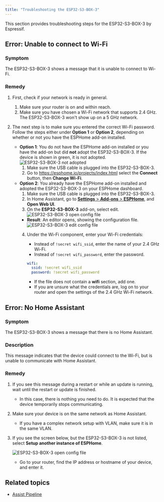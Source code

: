 ```yaml
---
title: "Troubleshooting the ESP32-S3-BOX-3"
---
```


This section provides troubleshooting steps for the ESP32-S3-BOX-3 by Espressif.

## Error: Unable to connect to Wi-Fi

### Symptom

The ESP32-S3-BOX-3 shows a message that it is unable to connect to Wi-Fi.

### Remedy

1. First, check if your network is ready in general.
   1. Make sure your router is on and within reach.
   2. Make sure you have chosen a Wi-Fi network that supports 2.4 GHz. The ESP32-S3-BOX-3 won't show up on a 5 GHz network.

2. The next step is to make sure you entered the correct Wi-Fi password. Follow the steps either under **Option 1** or **Option 2**, depending on whether or not you have the ESPHome add-on installed.
   - **Option 1**: You do not have the ESPHome add-on installed or you have the add-on but did **not** adopt the ESP32-S3-BOX-3. If the device is shown in green, it is not adopted. 
      ![ESP32-S3-BOX-3 not adopted](/images/assist/esp32-not-adopted.png)
     1. Make sure the USB cable is plugged into the ESP32-S3-BOX-3.
     2. Go to https://esphome.io/projects/index.html select the **Connect** button, then **Change Wi-Fi**.
   - **Option 2**: You already have the ESPHome add-on installed and adopted the ESP32-S3-BOX-3 on your ESPHome dashboard.
     1. Make sure the USB cable is plugged into the ESP32-S3-BOX-3.
     2. In Home Assistant, go to [**Settings** > **Add-ons** > **ESPHome**](https://my.home-assistant.io/redirect/supervisor_addon/?addon=5c53de3b_esphome), and **Open Web UI**.
     3. On the **ESP32-S3-BOX-3** add-on, select edit.
       ![ESP32-S3-BOX-3 open config file](/images/assist/esps32-s3-edit-config.png)
       - **Result**: An editor opens, showing the configuration file.
       ![ESP32-S3-BOX-3 edit config file](/images/assist/esp32-edit-wifi-credentials.png)
     4. Under the Wi-Fi component, enter your Wi-Fi credentials:
        - Instead of `!secret wifi_ssid`, enter the name of your 2.4&nbsp;GHz Wi-Fi.
        - Instead of `!secret wifi_password`, enter the password.

        ```yaml
        wifi:
          ssid: !secret wifi_ssid
          password: !secret wifi_password
        ```

        - If the file does not contain a **wifi** section, add one.
        - If you are unsure what the credentials are, log on to your router and open the settings of the 2.4&nbsp;GHz Wi-Fi network.

## Error: No Home Assistant

### Symptom

The ESP32-S3-BOX-3 shows a message that there is no Home Assistant.

### Description

This message indicates that the device could connect to the Wi-Fi, but is unable to communicate with Home Assistant.

### Remedy

1. If you see this message during a restart or while an update is running, wait until the restart or update is finished.
   - In this case, there is nothing you need to do. It is expected that the device temporarily stops communicating.
2. Make sure your device is on the same network as Home Assistant.
   - If you have a complex network setup with VLAN, make sure it is in the same VLAN.
3. If you see the screen below, but the ESP32-S3-BOX-3 is not listed, select **Setup another instance of ESPHome**.

   ![ESP32-S3-BOX-3 open config file](/images/assist/esp32-s3-box-not-discovered.png)
   - Go to your router, find the IP address or hostname of your device, and enter it.

## Related topics

- [Assist Pipeline](/voice_control/voice_remote_local_assistant)